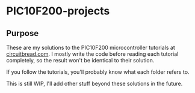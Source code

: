 # PIC10F200-projects
## Purpose
These are my solutions to the PIC10F200 microcontroller tutorials at [circuitbread.com](https://www.circuitbread.com/tutorials/series/microcontroller-basics). I mostly write the code before reading each tutorial completely, so the result won't be identical to their solution.

If you follow the tutorials, you'll probably know what each folder refers to.

This is still WIP, I'll add other stuff beyond these solutions in the future.
